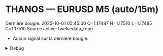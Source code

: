 # THANOS — EURUSD M5 (auto/15m)
Dernière bougie: 2025-10-01 05:45:00  O=1.17487  H=1.17510  L=1.17485  C=1.17510
Source active: twelvedata_repo

- Aucun signal sur la dernière bougie.

<details><summary>Debug</summary>

- TD_API_KEY manquant.

</details>